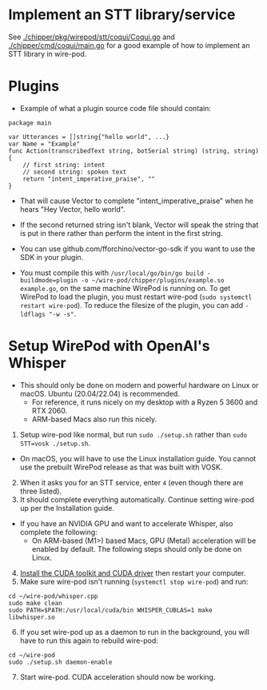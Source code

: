 # Implement an STT library/service

See [./chipper/pkg/wirepod/stt/coqui/Coqui.go](https://github.com/kercre123/wire-pod/blob/main/chipper/pkg/wirepod/stt/coqui/Coqui.go) and [./chipper/cmd/coqui/main.go](https://github.com/kercre123/wire-pod/blob/main/chipper/cmd/coqui/main.go) for a good example of how to implement an STT library in wire-pod.

# Plugins

- Example of what a plugin source code file should contain:

```
package main

var Utterances = []string{"hello world", ...}
var Name = "Example"
func Action(transcribedText string, botSerial string) (string, string) {
    // first string: intent
    // second string: spoken text
    return "intent_imperative_praise", ""
}
```

- That will cause Vector to complete "intent_imperative_praise" when he hears "Hey Vector, hello world".

- If the second returned string isn't blank, Vector will speak the string that is put in there rather than perform the intent in the first string.

- You can use github.com/fforchino/vector-go-sdk if you want to use the SDK in your plugin.

- You must compile this with `/usr/local/go/bin/go build -buildmode=plugin -o ~/wire-pod/chipper/plugins/example.so example.go`, on the same machine WirePod is running on. To get WirePod to load the plugin, you must restart wire-pod (`sudo systemctl restart wire-pod`). To reduce the filesize of the plugin, you can add `-ldflags "-w -s"`.

# Setup WirePod with OpenAI's Whisper

- This should only be done on modern and powerful hardware on Linux or macOS. Ubuntu (20.04/22.04) is recommended.
  - For reference, it runs nicely on my desktop with a Ryzen 5 3600 and RTX 2060.
  - ARM-based Macs also run this nicely.

1. Setup wire-pod like normal, but run `sudo ./setup.sh` rather than `sudo STT=vosk ./setup.sh`.
  - On macOS, you will have to use the Linux installation guide. You cannot use the prebuilt WirePod release as that was built with VOSK.
2. When it asks you for an STT service, enter `4` (even though there are three listed).
3. It should complete everything automatically. Continue setting wire-pod up per the Installation guide.

- If you have an NVIDIA GPU and want to accelerate Whisper, also complete the following:
  - On ARM-based (M1>) based Macs, GPU (Metal) acceleration will be enabled by default. The following steps should only be done on Linux.

4. [Install the CUDA toolkit and CUDA driver](https://developer.nvidia.com/cuda-downloads) then restart your computer.
5. Make sure wire-pod isn't running (`systemctl stop wire-pod`) and run:

```
cd ~/wire-pod/whisper.cpp
sudo make clean
sudo PATH=$PATH:/usr/local/cuda/bin WHISPER_CUBLAS=1 make libwhisper.so
```

6. If you set wire-pod up as a daemon to run in the background, you will have to run this again to rebuild wire-pod:

```
cd ~/wire-pod
sudo ./setup.sh daemon-enable
```

7. Start wire-pod. CUDA acceleration should now be working.